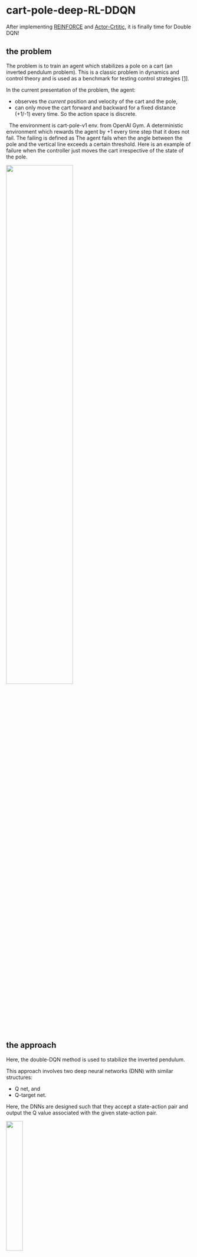 # cart-pole-deep-RL-DDQN

After implementing [REINFORCE](https://github.com/nima-siboni/simplest-world-REINFORCE) and [Actor-Crtitic](https://github.com/nima-siboni/cart-pole-deep-RL-actor-critic), it is finally time for Double DQN!

## the problem

The problem is to train an agent which stabilizes a pole on a cart (an inverted pendulum problem). This is a classic problem in dynamics and control theory and is used as a benchmark for testing control strategies [[1]](https://en.wikipedia.org/wiki/Inverted_pendulum#:~:text=An%20inverted%20pendulum%20is%20a,additional%20help%20will%20fall%20over).

In the current presentation of the problem, the agent:
- observes the *current* position and velocity of the cart and the pole, 
- can only move the cart forward and backward for a fixed distance (+1/-1) every time. So the action space is discrete.


 
The environment is cart-pole-v1 env. from OpenAI Gym. A deterministic environment which rewards the agent by +1 every time step that it does not fail. The failing is defined as The agent fails when the angle between the pole and the vertical line exceeds a certain threshold. Here is an example of failure when the controller just moves the cart irrespective of the state of the pole.


<img src="./performance-and-animations/animations/not-trained/animation.gif" width="60%">


## the approach

Here, the double-DQN method is used to stabilize the inverted pendulum.

This approach involves two deep neural networks (DNN) with similar structures:
- Q net, and
- Q-target net.

Here, the DNNs are designed such that they accept a state-action pair and output the Q value associated with the given state-action pair.

<img src="./statics/Q_and_Qt.png" width="30%">


## results

Let's first start with a visual demonstration of an episode of a trained agent, as shown here. One can qualitatively see the improvement of the agent in stabilizing the pole.

<img src="./performance-and-animations/animations/trained/animation.gif" width="60%">


One can quantify the *performance* of the agent simply as the duration of the time interval over which it holds the pole before failing. In the following figure, we showed the performance for each episode and also the averaged performance for each policy iteration step. In this case, the data from 60 episodes are used for each policy iteration step.

<img src="./performance-and-animations/results.png" width="60%" rotate='90'>

The maximum performance is limited to 200 steps as this is set by the cart-pole environment of OpenAI Gym as a limit.

## discussions

Using the actor-critic method, the agent can directly learn from their experience. As one can see in the above figure, after only ~10 policy iteration the agent figures out the right policy. One can stop the training at this point. Nevertheless, if one chooses to continue training, surprisingly the agent starts showing an unstable behavior, i.e. the performance oscillates. This is a known fact and in the following a few steps towards reduction of these oscillations are discussed. 

## experimenting with wind!

We also test the agent in presence of random perturbations. Here, we add "wind" which is blowing randomly and leads to a change the angle of the pole. An instance of such an experiment is presented here. One can observe that although the agent is trained in absence of the wind, it still performs reasonably well for in presence of the wind.

<img src="./performance-and-animations/animations/trained-windy/animation.gif" width="60%">

The windy experiments can be performed using ```simulator-windy.py```. The strength of the wind and its period can be changed by ```wind_power``` and ```wind_period``` variables in the script.


The main program is organized in the following way:
* **initialization**: random weights/biases are assigned to the network, 
* **experience loops**: 

  **(1)** a random initial state is assigned to the *state* variable,

  **(2)** given the *state*, an action (*a*) is chosen using the policy,

  **(3)** the action *a* is given to the environment, and the environment returns the new state, the reward, and a signal indicating the end of the episode.
  
  
  **(4)** if the process is not ended, the new state is assigned to the variable *state* and the execution continues to step **(2)** . 

All the states, actions, and the rewards are saved from the beginning of the episode until the end of it. This process is repeated for a number of episodes and all the data are gathered in an instance of the class *History*.

* **learning** : After sampling based on the policy, the obtained data is used to train the DNN. In the case of our DNN, defining the loss function is not straightforward. The reason behind this complication is the fact that this DNN has two types of outputs (classification for the action and regression for the value function) which are both affected by the weight and biases of the *same* shared layers. To train the weights/biases of these shared layers one should combine the binary cross entropy loss for the actions, and the mean squared error for the value function. One way to combine these different losses would be to consider a (weighted) average of them. Using this loss and the data gathered from the experience, we used the actor-critic algorithm to take a policy iteration step. Using this new policy, we go back to the **experience loops**.

## requirements
Besides the python3 and pip3

* gym 
* keras
* numpy
* os
* Pillow
* random
* tensorflow (version 2)

```
pip3 install -r requirements.txt
```
## usage

To execute the experiment loops and the learning one can run:
```
python3 experience-and-learn.py
```
This script runs experiments for a random policy and improves it. 

To use the simulator for sampling the not/trained agent, run

```
python3 simulator.py
```

To choose which agent is used one should change the file address of the model.


## tips and tricks

The aforementioned oscillations can be reduced significantly by introducing a small degree of exploration to the problem. One way to do so is using Boltzmann exploration (see [here](https://arxiv.org/abs/1705.10257) for details). A simpler approach which we considered here is similar to epsilon-greedy method:


<img src="https://latex.codecogs.com/gif.latex?\mathrm{output\_policy}=\frac{\mathrm{output\_policy}+\epsilon}{1+\epsilon~~\mathrm{nr\_actions}}" /> 

where *output_policy* is the output of the DNN for the policy which has *nr_actions* elements (see the schematics of the DNN). This additional operation (with no learnable parameter) changes the design of the DNN as depicted below.


<img src="./statics/with-epsilon-layer.png" width="30%">

Of course, now one should choose a value for the epsilon in a proper range: on one hand, we observed that if the epsilon is too small, it does not have the desired stabilizing effect, and on the other hand, if it is too large, the overall performance of the agent is hindered. The value of epsilon is 0.001 for the results shown above. To observe the qualitative effect of introducing the epsilon, here the same performance curve is plotted for epsilon=0. One can see that the presence of the epsilon increases the overall performance of the agent and its learning process.


<img src="./performance-and-animations/results_zero_epsilon.png" width="60%">

Detailed quantitative and analytical studies of the effect of epsilon is required.

## Future steps

* The sampling from each policy is a task which can be parallelized conveniently, as the episodes are independent of each other.
